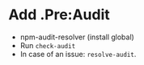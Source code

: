 # Add .Pre:Audit
- npm-audit-resolver (install global)
- Run `check-audit`
- In case of an issue: `resolve-audit`.
